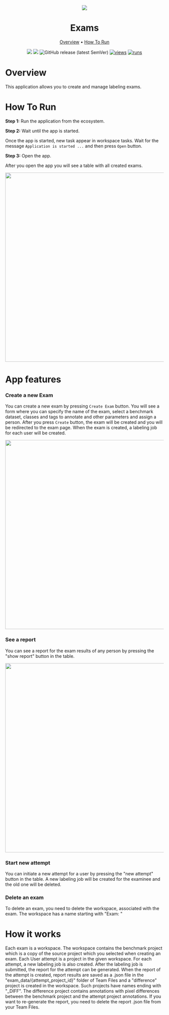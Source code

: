 <div align="center" markdown>
<img src="https://github.com/supervisely-ecosystem/exams/assets/119248312/66273639-3ace-4fa8-b780-2ba2cc9f3375"/> 

# Exams
  
<p align="center">
  <a href="#Overview">Overview</a> •
  <a href="#How-To-Run">How To Run</a>
</p>

[![](https://img.shields.io/badge/supervisely-ecosystem-brightgreen)](https://ecosystem.supervise.ly/apps/supervisely-ecosystem/exams)
[![](https://img.shields.io/badge/slack-chat-green.svg?logo=slack)](https://supervise.ly/slack)
![GitHub release (latest SemVer)](https://img.shields.io/github/v/release/supervisely-ecosystem/exams)
[![views](https://app.supervise.ly/img/badges/views/supervisely-ecosystem/exams.png)](https://supervise.ly)
[![runs](https://app.supervise.ly/img/badges/runs/supervisely-ecosystem/exams.png)](https://supervise.ly)

</div>

# Overview

This application allows you to create and manage labeling exams. 

# How To Run

**Step 1:** Run the application from the ecosystem.

**Step 2:** Wait until the app is started.

Once the app is started, new task appear in workspace tasks. Wait for the message `Application is started ...` and then press `Open` button.

**Step 3:** Open the app.

After you open the app you will see a table with all created exams.

<p align="center"><img src="https://github.com/supervisely-ecosystem/exams/assets/61844772/ef696b96-4152-459e-a7f7-693cef6654d0" width="600"/></p>


# App features

### **Create a new Exam**

You can create a new exam by pressing `Create Exam` button. You will see a form where you can specify the name of the exam, select a benchmark dataset, classes and tags to annotate and other parameters and assign a person. After you press `Create` button, the exam will be created and you will be redirected to the exam page. When the exam is created, a labeling job for each user will be created.

<p align="center"><img src="https://github.com/supervisely-ecosystem/exams/assets/61844772/7448d8f2-4f17-45d3-be56-eab0e07f954a" width="600"/></p>

### **See a report**

You can see a report for the exam results of any person by pressing the "show report" button in the table.

<p align="center"><img src="https://github.com/supervisely-ecosystem/exams/assets/61844772/18662770-b37c-41cf-b983-6ff7d6a8fa74" width="600"/></p>


### **Start new attempt**

You can initiate a new attempt for a user by pressing the "new attempt" button in the table. A new labeling job will be created for the examinee and the old one will be deleted.

### **Delete an exam**

To delete an exam, you need to delete the workspace, associated with the exam. The workspace has a name starting with "Exam: <exam name>"

# How it works

Each exam is a workspace. The workspace contains the benchmark project which is a copy of the source project which you selected when creating an exam. Each User attempt is a project in the given workspace. For each attempt, a new labeling job is also created. After the labeling job is submitted, the report for the attempt can be generated. When the report of the attempt is created, report results are saved as a .json file in the "exam_data/{attempt_project_id}" folder of Team Files and a "difference" project is created in the workspace. Such projects have names ending with "_DIFF". The difference project contains annotations with pixel differences between the benchmark project and the attempt project annotations. If you want to re-generate the report, you need to delete the report .json file from your Team Files.